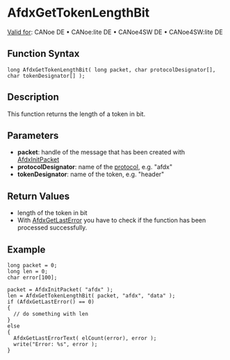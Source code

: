 # AfdxGetTokenLengthBit

[Valid for](../../../Shared/FeatureAvailability.md): CANoe DE • CANoe:lite DE • CANoe4SW DE • CANoe4SW:lite DE

## Function Syntax

```plaintext
long AfdxGetTokenLengthBit( long packet, char protocolDesignator[], char tokenDesignator[] );
```

## Description

This function returns the length of a token in bit.

## Parameters

- **packet**: handle of the message that has been created with [AfdxInitPacket](CAPLfunctionAfdxInitPacket.md)
- **protocolDesignator**: name of the [protocol](../../../CANoeCANalyzer/AFDX/protocols/afdxProtocolsIntro.md), e.g. "afdx"
- **tokenDesignator**: name of the token, e.g. "header"

## Return Values

- length of the token in bit
- With [AfdxGetLastError](CAPLfunctionAfdxGetLastError.md) you have to check if the function has been processed successfully.

## Example

```plaintext
long packet = 0;
long len = 0;
char error[100];

packet = AfdxInitPacket( "afdx" );
len = AfdxGetTokenLengthBit( packet, "afdx", "data" );
if (AfdxGetLastError() == 0)
{
  // do something with len
}
else
{
  AfdxGetLastErrorText( elCount(error), error );
  write("Error: %s", error );
}
```
